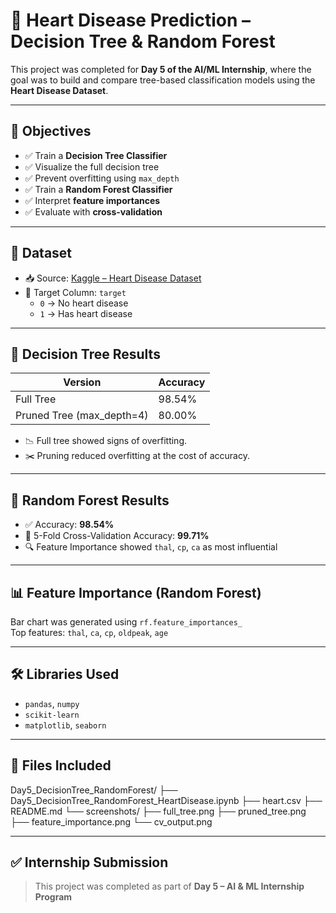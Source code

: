 # 🌲 Heart Disease Prediction – Decision Tree & Random Forest

This project was completed for **Day 5 of the AI/ML Internship**, where the goal was to build and compare tree-based classification models using the **Heart Disease Dataset**.

---

## 📌 Objectives

- ✅ Train a **Decision Tree Classifier**
- ✅ Visualize the full decision tree
- ✅ Prevent overfitting using `max_depth`
- ✅ Train a **Random Forest Classifier**
- ✅ Interpret **feature importances**
- ✅ Evaluate with **cross-validation**

---

## 📂 Dataset

- 📥 Source: [Kaggle – Heart Disease Dataset](https://www.kaggle.com/datasets/johnsmith88/heart-disease-dataset)
- 🎯 Target Column: `target`
  - `0` → No heart disease
  - `1` → Has heart disease

---

## 🌳 Decision Tree Results

| Version     | Accuracy |
|-------------|----------|
| Full Tree   | 98.54%   |
| Pruned Tree (max_depth=4) | 80.00% |

- 📉 Full tree showed signs of overfitting.
- ✂️ Pruning reduced overfitting at the cost of accuracy.

---

## 🌲 Random Forest Results

- ✅ Accuracy: **98.54%**
- 🔁 5-Fold Cross-Validation Accuracy: **99.71%**
- 🔍 Feature Importance showed `thal`, `cp`, `ca` as most influential

---

## 📊 Feature Importance (Random Forest)

Bar chart was generated using `rf.feature_importances_`  
Top features: `thal`, `ca`, `cp`, `oldpeak`, `age`

---

## 🛠 Libraries Used

- `pandas`, `numpy`
- `scikit-learn`
- `matplotlib`, `seaborn`

---

## 📁 Files Included

Day5_DecisionTree_RandomForest/
├── Day5_DecisionTree_RandomForest_HeartDisease.ipynb
├── heart.csv
├── README.md
└── screenshots/
    ├── full_tree.png
    ├── pruned_tree.png
    ├── feature_importance.png
    └── cv_output.png 

---

## ✅ Internship Submission

> This project was completed as part of **Day 5 – AI & ML Internship Program**
